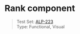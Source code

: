 # Rank component
> Test Set: [ALP-223](https://everfi.atlassian.net/browse/ALP-223)    
Type: Functional, Visual

<!-- cypress/integration/rank.js -->
<!-- /cypress/integration/rank.js -->